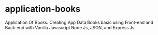 # application-books
Application Of Books. Creating  App Data  Books basic using  Front-end and Back-end with Vanilla Javascript Node Js, JSON, and Express Js. 
